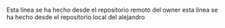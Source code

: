Esta línea se ha hecho desde el repositorio remoto del owner
esta línea se ha hecho desde el repositorio local del alejandro
